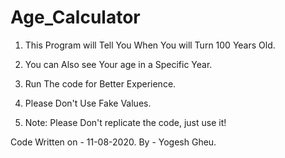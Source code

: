 # Age_Calculator
1. This Program will Tell You When You will Turn 100 Years Old.
2. You can Also see Your age in a Specific Year.
3. Run The code for Better Experience.
4. Please Don't Use Fake Values.

4. Note: Please Don't replicate the code, just use it!

Code Written on - 11-08-2020. 
By - Yogesh Gheu.
